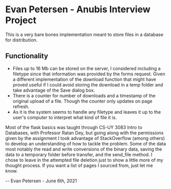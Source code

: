 # Evan Petersen - Anubis Interview Project
This is a very bare bones implementation meant to store files in a database for distribution.

## Functionality
- Files up to 16 Mb can be stored on the server, I considered including a filetype since that information was provided by the forms request. Given a different 
implementation of the download function that might have proved useful if I could avoid storing the download in a temp folder and take advantage of the Save dialog box.
- There is a counter for number of downloads and a timestamp of the original upload of a file. Though the counter only updates on page refresh.
- As it is the system seems to handle any filetype and leaves it up to the user's computer to interpret what kind of file it is.


Most of the flask basics was taught through CS-UY 3083 Intro to Databases, with Professor Ratan Dey, but going along with the permissions given by the assignment I took
  advantage of StackOverflow (among others) to develop an understanding of how to tackle the problem. Some of the data most notably the read and write conversions of 
  the binary data, saving the data to a temporary folder before transfer, and the send_file method. I chose to leave in the attempted file deletion just to show a 
  little more of my thought process. If you want a list of pages I sourced from, just let me know.
  
-- Evan Petersen - June 6th, 2021
